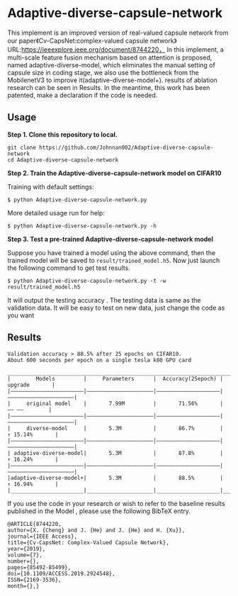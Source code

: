 # Adaptive-diverse-capsule-network

This implement is an improved version of real-valued capsule network from our paper《Cv-CapsNet:complex-valued capsule network》 URL:https://ieeexplore.ieee.org/document/8744220， In this implement, a multi-scale feature fusion mechanism based on attention is proposed, named adaptive-diverse-model, which eliminates the manual setting of capsule size in coding stage,  we also use the bottleneck from the MobilenetV3 to improve it(adaptive-diverse-model+). results of ablation research can be seen in Results. In the meantime, this work has been patented, make a declaration if the code is needed.

## Usage

**Step 1. Clone this repository to local.**
```
git clone https://github.com/Johnnan002/Adaptive-diverse-capsule-network
cd Adaptive-diverse-capsule-network

```
**Step 2. Train the Adaptive-diverse-capsule-network model on CIFAR10**  

Training with default settings:
```
$ python Adaptive-diverse-capsule-network.py

```
More detailed usage run for help:
```
$ python Adaptive-diverse-capsule-network.py -h
```

**Step 3. Test a pre-trained Adaptive-diverse-capsule-network model**

Suppose you have trained a model using the above command, then the trained model will be
saved to `result/trained_model.h5`. Now just launch the following command to get test results.
```
$ python Adaptive-diverse-capsule-network.py -t -w result/trained_model.h5
```
It will output the testing accuracy .
The testing data is same as the validation data. It will be easy to test on new data, 
just change the code as you want 

## Results

    Validation accuracy > 88.5% after 25 epochs on CIFAR10.
    About 600 seconds per epoch on a single tesla k80 GPU card
     ________________________________________________________________________________________
    |        Models         |     Parameters      |  Accuracy(25epoch) |       upgrade       |
    |———————————————————————|—————————————————————|————————————————————|—————————————————————|
    |     original model    |       7.99M         |       71.56%       |        —— ——        |
    |———————————————————————|—————————————————————|————————————————————|—————————————————————|
    |     diverse-model     |       5.3M          |       86.7%        |      ↑ 15.14%       |
    |———————————————————————|—————————————————————|————————————————————|—————————————————————|
    | adaptive-diverse-model|       5.3M          |       87.8%        |      ↑ 16.24%       |
    |———————————————————————|—————————————————————|————————————————————|—————————————————————|
    |adaptive-diverse-model+|       5.3M          |       88.5%        |      ↑ 16.94%       |   
    |_______________________|_____________________|____________________|_____________________|
    
      
If you use the code in your research or wish to refer to the baseline results published in the Model , please use the following BibTeX entry. 
```
@ARTICLE{8744220, 
author={X. {Cheng} and J. {He} and J. {He} and H. {Xu}}, 
journal={IEEE Access}, 
title={Cv-CapsNet: Complex-Valued Capsule Network}, 
year={2019}, 
volume={7}, 
number={}, 
pages={85492-85499},  
doi={10.1109/ACCESS.2019.2924548}, 
ISSN={2169-3536}, 
month={},}
    
    
